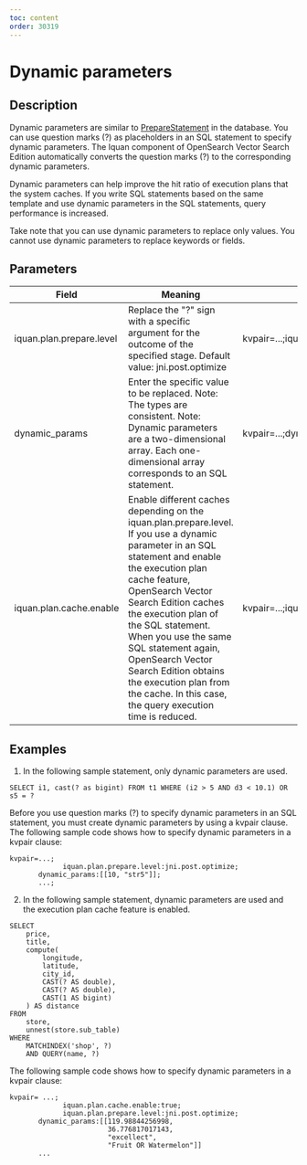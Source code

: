 ```yaml
---
toc: content
order: 30319
---
```


# Dynamic parameters
## Description
Dynamic parameters are similar to [PrepareStatement](https://en.wikipedia.org/wiki/Prepared_statement) in the database. You can use question marks (?) as placeholders in an SQL statement to specify dynamic parameters. The Iquan component of OpenSearch Vector Search Edition automatically converts the question marks (?) to the corresponding dynamic parameters.

Dynamic parameters can help improve the hit ratio of execution plans that the system caches. If you write SQL statements based on the same template and use dynamic parameters in the SQL statements, query performance is increased.

Take note that you can use dynamic parameters to replace only values. You cannot use dynamic parameters to replace keywords or fields.

## Parameters

| Field | Meaning | Example |
|-- | -- | -- |
iquan.plan.prepare.level | Replace the "?" sign with a specific argument for the outcome of the specified stage.  Default value: jni.post.optimize  |kvpair=...;iquan.plan.prepare.level:jni.post.optimize;... |
dynamic_params | Enter the specific value to be replaced.  Note: The types are consistent. Note: Dynamic parameters are a two-dimensional array. Each one-dimensional array corresponds to an SQL statement.  | kvpair=...;dynamic_params=[[1, 1.23, "str"]] |
iquan.plan.cache.enable | Enable different caches depending on the iquan.plan.prepare.level. If you use a dynamic parameter in an SQL statement and enable the execution plan cache feature, OpenSearch Vector Search Edition caches the execution plan of the SQL statement. When you use the same SQL statement again, OpenSearch Vector Search Edition obtains the execution plan from the cache. In this case, the query execution time is reduced.  | kvpair=...;iquan.plan.cache.enable:true;... |

## Examples
1. In the following sample statement, only dynamic parameters are used.
```
SELECT i1, cast(? as bigint) FROM t1 WHERE (i2 > 5 AND d3 < 10.1) OR s5 = ?
```
Before you use question marks (?) to specify dynamic parameters in an SQL statement, you must create dynamic parameters by using a kvpair clause. The following sample code shows how to specify dynamic parameters in a kvpair clause:

```
kvpair=...;
			 iquan.plan.prepare.level:jni.post.optimize;
       dynamic_params:[[10, "str5"]];
       ...;
```
2. In the following sample statement, dynamic parameters are used and the execution plan cache feature is enabled.

```
SELECT
    price,
    title,
    compute(
        longitude,
        latitude,
        city_id,
        CAST(? AS double),
        CAST(? AS double),
        CAST(1 AS bigint)
    ) AS distance
FROM
    store,
    unnest(store.sub_table)
WHERE
    MATCHINDEX('shop', ?)
    AND QUERY(name, ?)
```

The following sample code shows how to specify dynamic parameters in a kvpair clause:
```
kvpair= ...;
			 iquan.plan.cache.enable:true;
			 iquan.plan.prepare.level:jni.post.optimize;
       dynamic_params:[[119.98844256998,
                        36.776817017143,
                        "excellect",
                        "Fruit OR Watermelon"]]
       ...
```
